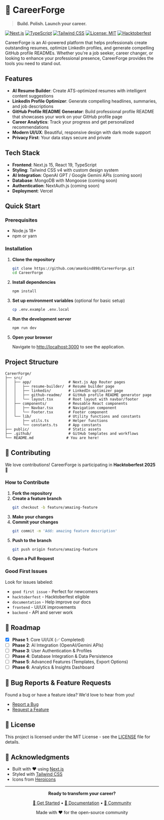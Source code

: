 # 💼 CareerForge

> **Build. Polish. Launch your career.**

[![Next.js](https://img.shields.io/badge/Next.js-15-black?logo=next.js)](https://nextjs.org/)
[![TypeScript](https://img.shields.io/badge/TypeScript-5-blue?logo=typescript)](https://www.typescriptlang.org/)
[![Tailwind CSS](https://img.shields.io/badge/Tailwind%20CSS-4-38bdf8?logo=tailwind-css)](https://tailwindcss.com/)
[![License: MIT](https://img.shields.io/badge/License-MIT-yellow.svg)](https://opensource.org/licenses/MIT)
[![Hacktoberfest](https://img.shields.io/badge/Hacktoberfest-2025-orange)](https://hacktoberfest.com/)

CareerForge is an AI-powered platform that helps professionals create outstanding resumes, optimize LinkedIn profiles, and generate compelling GitHub profile READMEs. Whether you're a job seeker, career changer, or looking to enhance your professional presence, CareerForge provides the tools you need to stand out.

## Features

- **AI Resume Builder**: Create ATS-optimized resumes with intelligent content suggestions
- **LinkedIn Profile Optimizer**: Generate compelling headlines, summaries, and job descriptions
- **GitHub Profile README Generator**: Build professional profile README that showcases your work on your GitHub profile page
- **Career Analytics**: Track your progress and get personalized recommendations
- **Modern UI/UX**: Beautiful, responsive design with dark mode support
- **Privacy First**: Your data stays secure and private

## Tech Stack

- **Frontend**: Next.js 15, React 19, TypeScript
- **Styling**: Tailwind CSS v4 with custom design system
- **AI Integration**: OpenAI GPT / Google Gemini APIs (coming soon)
- **Database**: MongoDB with Mongoose (coming soon)
- **Authentication**: NextAuth.js (coming soon)
- **Deployment**: Vercel

## Quick Start

### Prerequisites

- Node.js 18+
- npm or yarn

### Installation

1. **Clone the repository**
   ```bash
   git clone https://github.com/amanbind898/CareerForge.git
   cd CareerForge
   ```
2. **Install dependencies**
   ```bash
   npm install
   ```
3. **Set up environment variables** (optional for basic setup)
   ```bash
   cp .env.example .env.local
   ```
4. **Run the development server**
   ```bash
   npm run dev
   ```
5. **Open your browser**
   
   Navigate to [http://localhost:3000](http://localhost:3000) to see the application.

## Project Structure

```
CareerForge/
├── src/
│   ├── app/                 # Next.js App Router pages
│   │   ├── resume-builder/  # Resume builder page
│   │   ├── linkedin/        # LinkedIn optimizer page
│   │   ├── github-readme/   # GitHub profile README generator page
│   │   └── layout.tsx       # Root layout with navbar/footer
│   ├── components/          # Reusable React components
│   │   ├── Navbar.tsx       # Navigation component
│   │   └── Footer.tsx       # Footer component
│   └── lib/                 # Utility functions and constants
│       ├── utils.ts         # Helper functions
│       └── constants.ts     # App constants
├── public/                  # Static assets
├── .github/                 # GitHub templates and workflows
└── README.md               # You are here!
```

## 🤝 Contributing

We love contributions! CareerForge is participating in **Hacktoberfest 2025** 🎃

### How to Contribute

1. **Fork the repository**
2. **Create a feature branch**
   ```bash
   git checkout -b feature/amazing-feature
   ```
3. **Make your changes**
4. **Commit your changes**
   ```bash
   git commit -m 'Add: amazing feature description'
   ```
5. **Push to the branch**
   ```bash
   git push origin feature/amazing-feature
   ```
6. **Open a Pull Request**

### Good First Issues

Look for issues labeled:
- `good first issue` - Perfect for newcomers
- `hacktoberfest` - Hacktoberfest eligible
- `documentation` - Help improve our docs
- `frontend` - UI/UX improvements
- `backend` - API and server work

## 🎯 Roadmap

- [x] **Phase 1**: Core UI/UX (✅ Completed)
- [ ] **Phase 2**: AI Integration (OpenAI/Gemini APIs)
- [ ] **Phase 3**: User Authentication & Profiles
- [ ] **Phase 4**: Database Integration & Data Persistence
- [ ] **Phase 5**: Advanced Features (Templates, Export Options)
- [ ] **Phase 6**: Analytics & Insights Dashboard

## 🐛 Bug Reports & Feature Requests

Found a bug or have a feature idea? We'd love to hear from you!

- [Report a Bug](https://github.com/yourusername/CareerForge/issues/new)
- [Request a Feature](https://github.com/yourusername/CareerForge/issues/new)

## 📄 License

This project is licensed under the MIT License - see the [LICENSE](LICENSE) file for details.

## 🙏 Acknowledgments

- Built with ❤️ using [Next.js](https://nextjs.org/)
- Styled with [Tailwind CSS](https://tailwindcss.com/)
- Icons from [Heroicons](https://heroicons.com/)

---

<div align="center">

**Ready to transform your career?** 

[🚀 Get Started](https://careerforge.dev) • [📖 Documentation](https://docs.careerforge.dev) • [💬 Community](https://discord.gg/careerforge)

Made with ❤️ for the open-source community

</div>
